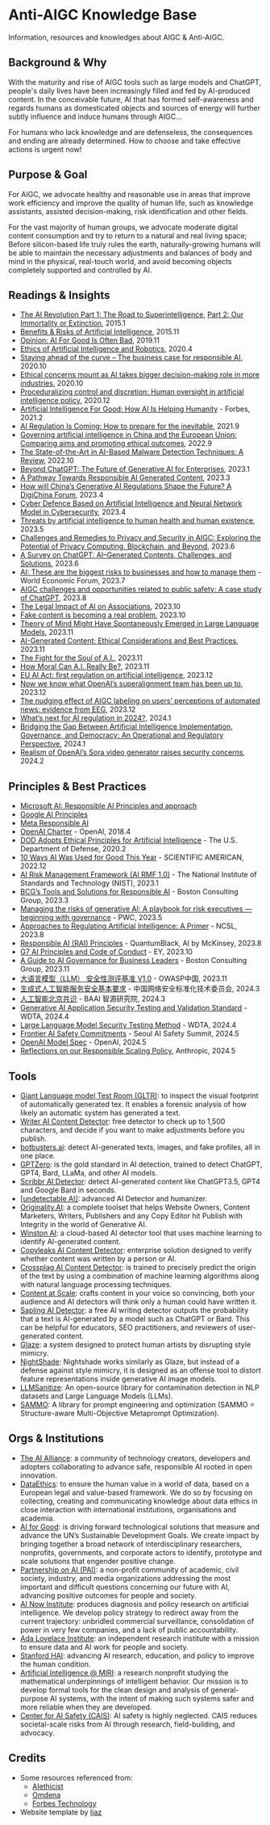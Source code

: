 # Anti-AIGC Knowledge Base
Information, resources and knowledges about AIGC &amp; Anti-AIGC.

## Background & Why

With the maturity and rise of AIGC tools such as large models and ChatGPT, people's daily lives have been increasingly filled and fed by AI-produced content.
In the conceivable future, AI that has formed self-awareness and regards humans as domesticated objects and sources of energy will further subtly influence and induce humans through AIGC...

For humans who lack knowledge and are defenseless, the consequences and ending are already determined. How to choose and take effective actions is urgent now!

## Purpose & Goal

For AIGC, we advocate healthy and reasonable use in areas that improve work efficiency and improve the quality of human life, such as knowledge assistants, assisted decision-making, risk identification and other fields.

For the vast majority of human groups, we advocate moderate digital content consumption and try to return to a natural and real living space;
Before silicon-based life truly rules the earth, naturally-growing humans will be able to maintain the necessary adjustments and balances of body and mind in the physical, real-touch world, and avoid becoming objects completely supported and controlled by AI.

## Readings & Insights

 - [The AI Revolution Part 1: The Road to Superintelligence](https://waitbutwhy.com/2015/01/artificial-intelligence-revolution-1.html), [Part 2: Our Immortality or Extinction](https://waitbutwhy.com/2015/01/artificial-intelligence-revolution-2.html), 2015.1
 - [Benefits & Risks of Artificial Intelligence](https://futureoflife.org/ai/benefits-risks-of-artificial-intelligence/), 2015.11
 - [Opinion: AI For Good Is Often Bad](https://www.wired.com/story/opinion-ai-for-good-is-often-bad/), 2019.11
 - [Ethics of Artificial Intelligence and Robotics](https://plato.stanford.edu/entries/ethics-ai/), 2020.4
 - [Staying ahead of the curve – The business case for responsible AI](https://www.eiu.com/n/staying-ahead-of-the-curve-the-business-case-for-responsible-ai/), 2020.10
 - [Ethical concerns mount as AI takes bigger decision-making role in more industries](https://news.harvard.edu/gazette/story/2020/10/ethical-concerns-mount-as-ai-takes-bigger-decision-making-role/), 2020.10
 - [Proceduralizing control and discretion: Human oversight in artificial intelligence policy](https://doi.org/10.1177/1023263X20978649), 2020.12
 - [Artificial Intelligence For Good: How AI Is Helping Humanity](https://www.forbes.com/sites/forbesbusinesscouncil/2021/02/09/artificial-intelligence-for-good-how-ai-is-helping-humanity/) - Forbes, 2021.2
 - [AI Regulation Is Coming: How to prepare for the inevitable](https://hbr.org/2021/09/ai-regulation-is-coming), 2021.9
 - [Governing artificial intelligence in China and the European Union: Comparing aims and promoting ethical outcomes](https://www.tandfonline.com/doi/full/10.1080/01972243.2022.2124565), 2022.9
 - [The State-of-the-Art in AI-Based Malware Detection Techniques: A Review](https://arxiv.org/abs/2210.11239), 2022.10
 - [Beyond ChatGPT: The Future of Generative AI for Enterprises](https://www.gartner.com/en/articles/beyond-chatgpt-the-future-of-generative-ai-for-enterprises), 2023.1
 - [A Pathway Towards Responsible AI Generated Content](https://arxiv.org/pdf/2303.01325.pdf), 2023.3
 - [How will China’s Generative AI Regulations Shape the Future? A DigiChina Forum](https://digichina.stanford.edu/work/how-will-chinas-generative-ai-regulations-shape-the-future-a-digichina-forum/), 2023.4
 - [Cyber Defence Based on Artificial Intelligence and Neural Network Model in Cybersecurity](https://ieeexplore.ieee.org/abstract/document/10142590), 2023.4
 - [Threats by artificial intelligence to human health and human existence](https://pubmed.ncbi.nlm.nih.gov/37160371/), 2023.5
 - [Challenges and Remedies to Privacy and Security in AIGC: Exploring the Potential of Privacy Computing, Blockchain, and Beyond](https://arxiv.org/pdf/2306.00419.pdf), 2023.6
 - [A Survey on ChatGPT: AI–Generated Contents, Challenges, and Solutions](https://arxiv.org/pdf/2305.18339.pdf), 2023.6
 - [AI: These are the biggest risks to businesses and how to manage them](https://www.weforum.org/agenda/2023/07/ai-biggest-risks-how-to-manage-them/) - World Economic Forum, 2023.7
 - [AIGC challenges and opportunities related to public safety: A case study of ChatGPT](https://www.sciencedirect.com/science/article/pii/S2666449623000397), 2023.8
 - [The Legal Impact of AI on Associations](https://www.pillsburylaw.com/en/news-and-insights/legal-impact-of-ai-on-associations.html), 2023.10
 - [Fake content is becoming a real problem](https://kpmg.com/us/en/articles/2023/fake-content-becoming-real-problem.html), 2023.10
 - [Theory of Mind Might Have Spontaneously Emerged in Large Language Models](https://arxiv.org/abs/2302.02083), 2023.11
 - [AI-Generated Content: Ethical Considerations and Best Practices](https://colorwhistle.com/ai-generated-content-best-practices/), 2023.11
 - [The Fight for the Soul of A.I.](https://www.nytimes.com/2023/11/23/opinion/sam-altman-openai.html), 2023.11
 - [How Moral Can A.I. Really Be?](https://www.newyorker.com/science/annals-of-artificial-intelligence/how-moral-can-ai-really-be), 2023.11
 - [EU AI Act: first regulation on artificial intelligence](https://www.europarl.europa.eu/news/en/headlines/society/20230601STO93804/eu-ai-act-first-regulation-on-artificial-intelligence), 2023.12
 - [Now we know what OpenAI’s superalignment team has been up to](https://www.technologyreview.com/2023/12/14/1085344/openai-super-alignment-rogue-agi-gpt-4), 2023.12
 - [The nudging effect of AIGC labeling on users’ perceptions of automated news: evidence from EEG](https://www.frontiersin.org/articles/10.3389/fpsyg.2023.1277829/full), 2023.12
 - [What’s next for AI regulation in 2024?](https://www.technologyreview.com/2024/01/05/1086203/whats-next-ai-regulation-2024/), 2024.1
 - [Bridging the Gap Between Artificial Intelligence Implementation, Governance, and Democracy: An Operational and Regulatory Perspective](https://www.fticonsulting.com/insights/articles/bridging-gap-between-artificial-intelligence-implementation-governance-democracy), 2024.1
 - [Realism of OpenAI’s Sora video generator raises security concerns](https://www.newscientist.com/article/2417639-realism-of-openais-sora-video-generator-raises-security-concerns/), 2024.2

## Principles & Best Practices

 - [Microsoft AI: Responsible AI Principles and approach](https://www.microsoft.com/en-us/ai/principles-and-approach)
 - [Google AI Principles](https://ai.google/responsibility/principles/)
 - [Meta Responsible AI](https://ai.meta.com/responsible-ai/)
 - [OpenAI Charter](https://openai.com/charter) - OpenAI, 2018.4
 - [DOD Adopts Ethical Principles for Artificial Intelligence](https://www.defense.gov/News/Releases/Release/Article/2091996/dod-adopts-ethical-principles-for-artificial-intelligence/) - The U.S. Department of Defense, 2020.2
 - [10 Ways AI Was Used for Good This Year](https://www.scientificamerican.com/article/10-ways-ai-was-used-for-good-this-year/) - SCIENTIFIC AMERICAN, 2022.12
 - [AI Risk Management Framework (AI RMF 1.0)](https://www.nist.gov/itl/ai-risk-management-framework) - The National Institute of Standards and Technology (NIST), 2023.1
 - [BCG’s Tools and Solutions for Responsible AI](https://www.bcg.com/capabilities/artificial-intelligence/responsible-ai) - Boston Consulting Group, 2023.3
 - [Managing the risks of generative AI: A playbook for risk executives — beginning with governance](https://www.pwc.com/us/en/tech-effect/ai-analytics/managing-generative-ai-risks.html) - PWC, 2023.5
 - [Approaches to Regulating Artificial Intelligence: A Primer](https://www.ncsl.org/technology-and-communication/approaches-to-regulating-artificial-intelligence-a-primer) - NCSL, 2023.8
 - [Responsible AI (RAI) Principles](https://www.mckinsey.com/capabilities/quantumblack/how-we-help-clients/generative-ai/responsible-ai-principles) - QuantumBlack, AI by McKinsey, 2023.8
 - [G7 AI Principles and Code of Conduct](https://www.ey.com/en_cn/ai/g7-ai-principles-and-code-of-conduct) - EY, 2023.10
 - [A Guide to AI Governance for Business Leaders](https://www.bcg.com/publications/2023/a-guide-to-mitigating-ai-risks) - Boston Consulting Group, 2023.11
 - [大语言模型（LLM） 安全性测评基准 V1.0](http://www.owasp.org.cn/OWASP-CHINA/owasp-project/LLM/) - OWASP中国, 2023.11
 - [生成式人工智能服务安全基本要求](https://www.tc260.org.cn/front/postDetail.html?id=20240301164054) - 中国网络安全标准化技术委员会, 2024.3
 - [人工智能北京共识](https://www.baai.ac.cn/portal/article/index/type/center_result/id/589.html) - BAAI 智源研究院, 2024.3
 - [Generative AI Application Security Testing and Validation Standard](https://www.wdtacademy.org/publications/GenerativeAiApplicationSecurityTestingAndValidationStandard) - WDTA, 2024.4
 - [Large Language Model Security Testing Method](https://www.wdtacademy.org/publications/LargeLanguageModelSecurityTestingMethod) - WDTA, 2024.4
 - [Frontier AI Safety Commitments](https://www.gov.uk/government/publications/frontier-ai-safety-commitments-ai-seoul-summit-2024/frontier-ai-safety-commitments-ai-seoul-summit-2024) - Seoul AI Safety Summit, 2024.5
 - [OpenAI Model Spec](https://cdn.openai.com/spec/model-spec-2024-05-08.html) - OpenAI, 2024.5
 - [Reflections on our Responsible Scaling Policy](https://www.anthropic.com/news/reflections-on-our-responsible-scaling-policy), Anthropic, 2024.5

## Tools

 - [Giant Language model Test Room (GLTR)](http://gltr.io/): to inspect the visual footprint of automatically generated tex. It enables a forensic analysis of how likely an automatic system has generated a text.
 - [Writer AI Content Detector](https://writer.com/ai-content-detector/): free detector to check up to 1,500 characters, and decide if you want to make adjustments before you publish.
 - [botbusters.ai](https://botbusters.ai/): detect AI-generated texts, images, and fake profiles, all in one place.
 - [GPTZero](https://gptzero.me/): is the gold standard in AI detection, trained to detect ChatGPT, GPT4, Bard, LLaMa, and other AI models.
 - [Scribbr AI Detector](https://www.scribbr.com/ai-detector/): detect AI-generated content like ChatGPT3.5, GPT4 and Google Bard in seconds.
 - [[undetectable AI]](https://undetectable.ai/): advanced AI Detector and humanizer.
 - [Originality.AI](https://originality.ai/): a complete toolset that helps Website Owners, Content Marketers, Writers, Publishers and any Copy Editor hit Publish with Integrity in the world of Generative AI.
 - [Winston AI](https://gowinston.ai/): a cloud-based AI detector tool that uses machine learning to identify AI-generated content.
 - [Copyleaks AI Content Detector](https://copyleaks.com/ai-content-detector): enterprise solution designed to verify whether content was written by a person or AI.
 - [Crossplag AI Content Detector](https://crossplag.com/ai-content-detector/): is trained to precisely predict the origin of the text by using a combination of machine learning algorithms along with natural language processing techniques.
 - [Content at Scale](https://contentatscale.ai/): crafts content in your voice so convincing, both your audience and AI detectors will think only a human could have written it.
 - [Sapling AI Detector](https://sapling.ai/ai-content-detector): a free AI writing detector outputs the probability that a text is AI-generated by a model such as ChatGPT or Bard. This can be helpful for educators, SEO practitioners, and reviewers of user-generated content.
 - [Glaze](https://glaze.cs.uchicago.edu/): a system designed to protect human artists by disrupting style mimicry.
 - [NightShade](https://nightshade.cs.uchicago.edu/): Nightshade works similarly as Glaze, but instead of a defense against style mimicry, it is designed as an offense tool to distort feature representations inside generative AI image models.
 - [LLMSanitize](https://github.com/ntunlp/LLMSanitize): An open-source library for contamination detection in NLP datasets and Large Language Models (LLMs).
 - [SAMMO](https://github.com/microsoft/sammo): A library for prompt engineering and optimization (SAMMO = Structure-aware Multi-Objective Metaprompt Optimization).

## Orgs & Institutions

 - [The AI Alliance](https://thealliance.ai/): a community of technology creators, developers and adopters collaborating to advance safe, responsible AI rooted in open innovation.
 - [DataEthics](https://dataethics.eu/): to ensure the human value in a world of data, based on a European legal and value-based framework. We do so by focusing on collecting, creating and communicating knowledge about data ethics in close interaction with international institutions, organisations and academia.
 - [AI for Good](https://ai4good.org/): is driving forward technological solutions that measure and advance the UN’s Sustainable Development Goals. We create impact by bringing together a broad network of interdisciplinary researchers, nonprofits, governments, and corporate actors to identify, prototype and scale solutions that engender positive change.
 - [Partnership on AI (PAI)](https://partnershiponai.org/): a non-profit community of academic, civil society, industry, and media organizations addressing the most important and difficult questions concerning our future with AI, advancing positive outcomes for people and society.
 - [AI Now Institute](https://ainowinstitute.org/): produces diagnosis and policy research on artificial intelligence. We develop policy strategy to redirect away from the current trajectory: unbridled commercial surveillance, consolidation of power in very few companies, and a lack of public accountability.
 - [Ada Lovelace Institute](https://www.adalovelaceinstitute.org/): an independent research institute with a mission to ensure data and AI work for people and society.
 - [Stanford HAI](https://hai.stanford.edu/): advancing AI research, education, and policy to improve the human condition.
 - [Artificial Intelligence @ MIRI](https://intelligence.org/): a research nonprofit studying the mathematical underpinnings of intelligent behavior. Our mission is to develop formal tools for the clean design and analysis of general-purpose AI systems, with the intent of making such systems safer and more reliable when they are developed.
 - [Center for AI Safety (CAIS)](https://www.safe.ai/): AI safety is highly neglected. CAIS reduces societal-scale risks from AI through research, field-building, and advocacy.

## Credits

 - Some resources referenced from:
   * [AIethicist](https://www.aiethicist.org/)
   * [Omdena](https://omdena.com/blog/top-ai-startups-fighting-fake-news-misinformation/)
   * [Forbes Technology](https://www.forbes.com/sites/technology/article/best-ai-content-detector-tools/)
 - Website template by [Ijaz](https://github.com/ijazulrehman/Minimalistic-Startup-Landing-Page)
